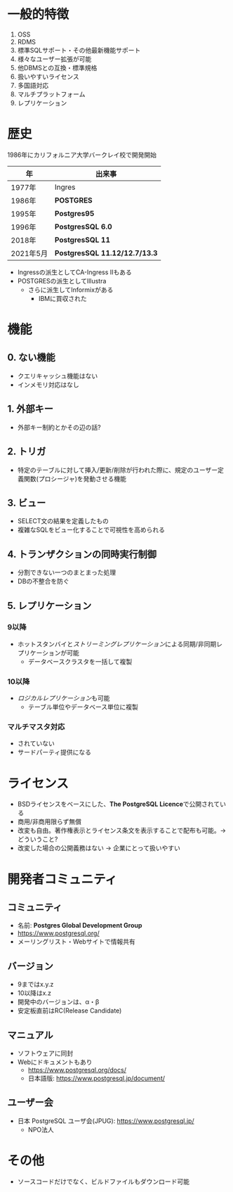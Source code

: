 # 一般的特徴
1. OSS
2. RDMS
3. 標準SQLサポート・その他最新機能サポート
4. 様々なユーザー拡張が可能
5. 他DBMSとの互換・標準規格
6. 扱いやすいライセンス
7. 多国語対応
8. マルチプラットフォーム
9. レプリケーション

# 歴史

1986年にカリフォルニア大学バークレイ校で開発開始

|年|出来事|
|---|---|
|1977年|Ingres|
|1986年|**POSTGRES**|
|1995年|**Postgres95**|
|1996年|**PostgresSQL 6.0**|
|2018年|**PostgresSQL 11**|
|2021年5月|**PostgresSQL 11.12/12.7/13.3**|

- Ingressの派生としてCA-Ingress IIもある
- POSTGRESの派生としてIllustra
    - さらに派生してInformixがある
        - IBMに買収された

# 機能
## 0. ない機能
- クエリキャッシュ機能はない
- インメモリ対応はなし

## 1. 外部キー
- 外部キー制約とかその辺の話?
## 2. トリガ
- 特定のテーブルに対して挿入/更新/削除が行われた際に、規定のユーザー定義関数(プロシージャ)を発動させる機能
## 3. ビュー
- SELECT文の結果を定義したもの
- 複雑なSQLをビュー化することで可視性を高められる
## 4. トランザクションの同時実行制御
- 分割できない一つのまとまった処理
- DBの不整合を防ぐ

## 5. レプリケーション

### 9以降
- ホットスタンバイと*ストリーミングレプリケーション*による同期/非同期レプリケーションが可能
    - データベースクラスタを一括して複製
### 10以降
- *ロジカルレプリケーション*も可能
    - テーブル単位やデータベース単位に複製
### **マルチマスタ**対応
- されていない
- サードパーティ提供になる

# ライセンス
- BSDライセンスをベースにした、**The PostgreSQL Licence**で公開されている
-  商用/非商用限らず無償
- 改変も自由。著作権表示とライセンス条文を表示することで配布も可能。→ どういうこと?
- 改変した場合の公開義務はない → 企業にとって扱いやすい

# 開発者コミュニティ

## コミュニティ
- 名前: **Postgres Global Development Group**
- https://www.postgresql.org/
- メーリングリスト・Webサイトで情報共有

## バージョン
- 9まではx.y.z
- 10以降はx.z
- 開発中のバージョンは、α・β
- 安定板直前はRC(Release Candidate)

## マニュアル
- ソフトウェアに同封
- Webにドキュメントもあり
    - https://www.postgresql.org/docs/
    - 日本語版: https://www.postgresql.jp/document/
## ユーザー会
- 日本 PostgreSQL ユーザ会(JPUG): https://www.postgresql.jp/
    - NPO法人

# その他
- ソースコードだけでなく、ビルドファイルもダウンロード可能





